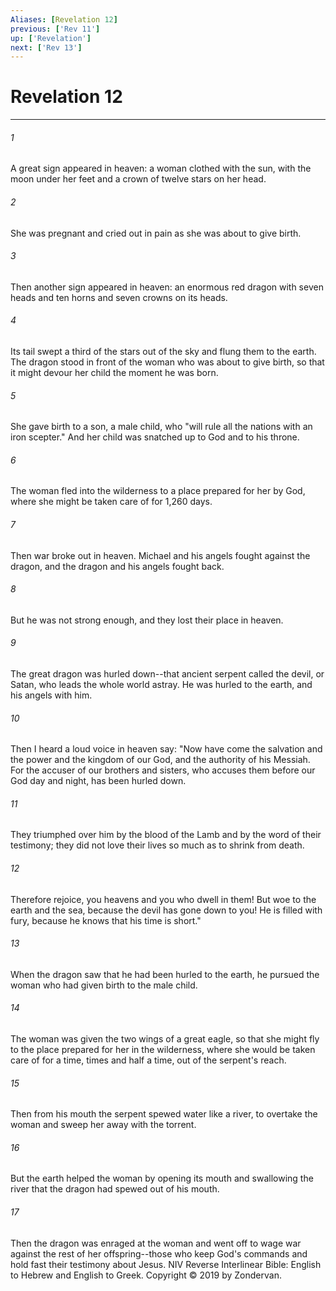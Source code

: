 ```yaml
---
Aliases: [Revelation 12]
previous: ['Rev 11']
up: ['Revelation']
next: ['Rev 13']
---
```

# Revelation 12

***


###### 1 
A great sign appeared in heaven: a woman clothed with the sun, with the moon under her feet and a crown of twelve stars on her head. 

###### 2 
She was pregnant and cried out in pain as she was about to give birth. 

###### 3 
Then another sign appeared in heaven: an enormous red dragon with seven heads and ten horns and seven crowns on its heads. 

###### 4 
Its tail swept a third of the stars out of the sky and flung them to the earth. The dragon stood in front of the woman who was about to give birth, so that it might devour her child the moment he was born. 

###### 5 
She gave birth to a son, a male child, who "will rule all the nations with an iron scepter." And her child was snatched up to God and to his throne. 

###### 6 
The woman fled into the wilderness to a place prepared for her by God, where she might be taken care of for 1,260 days. 

###### 7 
Then war broke out in heaven. Michael and his angels fought against the dragon, and the dragon and his angels fought back. 

###### 8 
But he was not strong enough, and they lost their place in heaven. 

###### 9 
The great dragon was hurled down--that ancient serpent called the devil, or Satan, who leads the whole world astray. He was hurled to the earth, and his angels with him. 

###### 10 
Then I heard a loud voice in heaven say: "Now have come the salvation and the power and the kingdom of our God, and the authority of his Messiah. For the accuser of our brothers and sisters, who accuses them before our God day and night, has been hurled down. 

###### 11 
They triumphed over him by the blood of the Lamb and by the word of their testimony; they did not love their lives so much as to shrink from death. 

###### 12 
Therefore rejoice, you heavens and you who dwell in them! But woe to the earth and the sea, because the devil has gone down to you! He is filled with fury, because he knows that his time is short." 

###### 13 
When the dragon saw that he had been hurled to the earth, he pursued the woman who had given birth to the male child. 

###### 14 
The woman was given the two wings of a great eagle, so that she might fly to the place prepared for her in the wilderness, where she would be taken care of for a time, times and half a time, out of the serpent's reach. 

###### 15 
Then from his mouth the serpent spewed water like a river, to overtake the woman and sweep her away with the torrent. 

###### 16 
But the earth helped the woman by opening its mouth and swallowing the river that the dragon had spewed out of his mouth. 

###### 17 
Then the dragon was enraged at the woman and went off to wage war against the rest of her offspring--those who keep God's commands and hold fast their testimony about Jesus. NIV Reverse Interlinear Bible: English to Hebrew and English to Greek. Copyright © 2019 by Zondervan.
